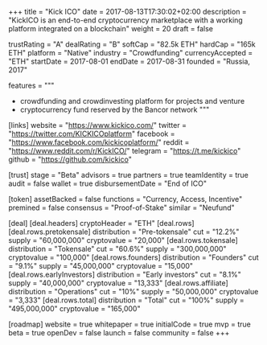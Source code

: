 +++
title = "Kick ICO"
date = 2017-08-13T17:30:02+02:00
description = "KickICO is an end-to-end cryptocurrency marketplace with a working platform integrated on a blockchain"
weight = 20
draft = false

trustRating = "A"
dealRating = "B"
softCap = "82.5k ETH"
hardCap = "165k ETH"
platform = "Native"
industry = "Crowdfunding"
currencyAccepted = "ETH"
startDate = 2017-08-01
endDate = 2017-08-31
founded = "Russia, 2017"

features = """
- crowdfunding and crowdinvesting platform for projects and venture
- cryptocurrency fund reserved by the Bancor network
"""

[links]
  website = "https://www.kickico.com/"
  twitter = "https://twitter.com/KICKICOplatform"
  facebook = "https://www.facebook.com/kickicoplatform/"
  reddit = "https://www.reddit.com/r/KickICO/"
  telegram = "https://t.me/kickico"
  github = "https://github.com/kickico"
  

[trust]
  stage = "Beta"
  advisors = true
  partners = true
  teamIdentity = true
  audit = false
  wallet = true
  disbursementDate = "End of ICO"

[token]
  assetBacked = false
  functions = "Currency, Access, Incentive"
  premined = false
  consensus = "Proof-of-Stake"
  similar = "Neufund"

[deal]
  [deal.headers]
    cryptoHeader = "ETH"
  [deal.rows]
    [deal.rows.pretokensale]
      distribution = "Pre-tokensale"
      cut = "12.2%"
      supply = "60,000,000"
      cryptovalue = "20,000"
    [deal.rows.tokensale]
      distribution = "Tokensale"
      cut = "60.6%"
      supply = "300,000,000"
      cryptovalue = "100,000"
    [deal.rows.founders]
      distribution = "Founders"
      cut = "9.1%"
      supply = "45,000,000"
      cryptovalue = "15,000"
    [deal.rows.earlyInvestors]
      distribution = "Early investors"
      cut = "8.1%"
      supply = "40,000,000"
      cryptovalue = "13,333"
    [deal.rows.affiliate]
      distribution = "Operations"
      cut = "10%"
      supply = "50,000,000"
      cryptovalue = "3,333"
    [deal.rows.total]
      distribution = "Total"
      cut = "100%"
      supply = "495,000,000"
      cryptovalue = "165,000"

[roadmap]
  website = true
  whitepaper = true
  initialCode = true
  mvp = true
  beta = true
  openDev = false
  launch = false
  community = false
+++
